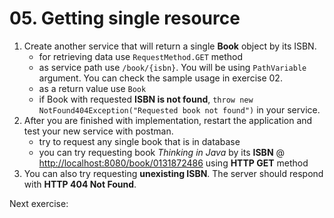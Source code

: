 # 05. Getting single resource

1. Create another service that will return a single **Book** object by its ISBN.
	- for retrieving data use `RequestMethod.GET` method
	- as service path use `/book/{isbn}`. You will be using `PathVariable` argument. You can check the sample usage in exercise 02.
	- as a return value use `Book`
	- if Book with requested **ISBN is not found**, `throw new NotFound404Exception("Requested book not found")` in your service. 
2. After you are finished with implementation, restart the application and test your new service with postman.
	- try to request any single book that is in database
	- you can try requesting book *Thinking in Java* by its **ISBN** @ [http://localhost:8080/book/0131872486](http://localhost:8080/book/0131872486) using **HTTP GET** method
3. You can also try requesting **unexisting ISBN**. The server should respond with **HTTP 404 Not Found**.

Next exercise:
